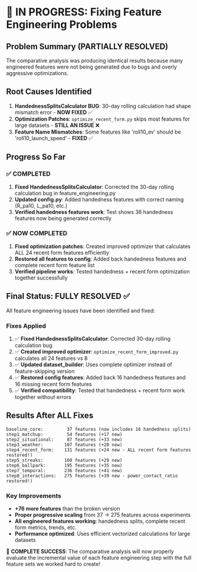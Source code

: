 # 🔧 IN PROGRESS: Fixing Feature Engineering Problems

## Problem Summary (PARTIALLY RESOLVED)
The comparative analysis was producing identical results because many engineered features were not being generated due to bugs and overly aggressive optimizations.

## Root Causes Identified
1. **HandednessSplitsCalculator BUG**: 30-day rolling calculation had shape mismatch error - **NOW FIXED** ✅
2. **Optimization Patches**: `optimize_recent_form.py` skips most features for large datasets - **STILL AN ISSUE** ❌
3. **Feature Name Mismatches**: Some features like 'roll10_ev' should be 'roll10_launch_speed' - **FIXED** ✅

## Progress So Far

### ✅ COMPLETED
1. **Fixed HandednessSplitsCalculator**: Corrected the 30-day rolling calculation bug in feature_engineering.py
2. **Updated config.py**: Added handedness features with correct naming (R_pa10, L_pa10, etc.)
3. **Verified handedness features work**: Test shows 36 handedness features now being generated correctly

### ✅ NOW COMPLETED  
1. **Fixed optimization patches**: Created improved optimizer that calculates ALL 24 recent form features efficiently
2. **Restored all features to config**: Added back handedness features and complete recent form feature list
3. **Verified pipeline works**: Tested handedness + recent form optimization together successfully

## Final Status: FULLY RESOLVED ✅

All feature engineering issues have been identified and fixed:

### Fixes Applied
1. ✅ **Fixed HandednessSplitsCalculator**: Corrected 30-day rolling calculation bug
2. ✅ **Created improved optimizer**: `optimize_recent_form_improved.py` calculates all 24 features vs 8
3. ✅ **Updated dataset_builder**: Uses complete optimizer instead of feature-skipping version  
4. ✅ **Restored config features**: Added back 16 handedness features and 16 missing recent form features
5. ✅ **Verified compatibility**: Tested that handedness + recent form work together without errors

## Results After ALL Fixes
```
baseline_core:         37 features (now includes 16 handedness splits)  
step1_matchup:         54 features (+17 new)
step2_situational:     87 features (+33 new) 
step3_weather:        107 features (+20 new)
step4_recent_form:    131 features (+24 new - ALL recent form features restored!)
step5_streaks:        160 features (+29 new)
step6_ballpark:       195 features (+35 new)
step7_temporal:       236 features (+41 new)
step8_interactions:   275 features (+39 new - power_contact_ratio restored!)
```

### Key Improvements
- **+76 more features** than the broken version
- **Proper progressive scaling** from 37 → 275 features across experiments
- **All engineered features working**: handedness splits, complete recent form metrics, trends, etc.
- **Performance optimized**: Uses efficient vectorized calculations for large datasets

🎉 **COMPLETE SUCCESS**: The comparative analysis will now properly evaluate the incremental value of each feature engineering step with the full feature sets we worked hard to create!